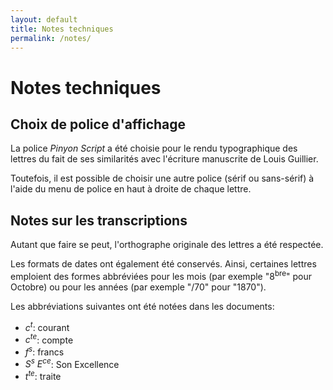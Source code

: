 ```yaml
---
layout: default
title: Notes techniques
permalink: /notes/
---
```


# Notes techniques


## Choix de police d'affichage

La police *Pinyon Script* a été choisie pour le rendu typographique des lettres
du fait de ses similarités avec l'écriture manuscrite de Louis Guillier.

Toutefois, il est possible de choisir une autre police (sérif ou sans-sérif)
à l'aide du menu de police en haut à droite de chaque lettre.


## Notes sur les transcriptions

Autant que faire se peut, l'orthographe originale des lettres a été respectée.

Les formats de dates ont également été conservés. Ainsi, certaines lettres
emploient des formes abbréviées pour les mois (par exemple "8<sup>bre</sup>"
pour Octobre) ou pour les années (par exemple "/70" pour "1870").

Les abbréviations suivantes ont été notées dans les documents:

  - *c<sup>t</sup>*: courant
  - *c<sup>te</sup>*: compte
  - *f<sup>s</sup>*: francs
  - *S<sup>s</sup> E<sup>ce</sup>*: Son Excellence
  - *t<sup>te</sup>*: traite
